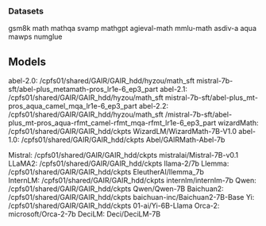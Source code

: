 
### Datasets
gsm8k
math
mathqa
svamp
mathgpt
agieval-math 
mmlu-math 
asdiv-a 
aqua 
mawps 
numglue

## Models
abel-2.0: /cpfs01/shared/GAIR/GAIR_hdd/hyzou/math_sft     mistral-7b-sft/abel-plus_metamath-pros_lr1e-6_ep3_part
abel-2.1: /cpfs01/shared/GAIR/GAIR_hdd/hyzou/math_sft     mistral-7b-sft/abel-plus_mt-pros_aqua_camel_mqa_lr1e-6_ep3_part
abel-2.2: /cpfs01/shared/GAIR/GAIR_hdd/hyzou/math_sft     /mistral-7b-sft/abel-plus_mt-pros_aqua-rfmt_camel-rfmt_mqa-rfmt_lr1e-6_ep3_part
wizardMath: /cpfs01/shared/GAIR/GAIR_hdd/ckpts    WizardLM/WizardMath-7B-V1.0
abel-1.0: /cpfs01/shared/GAIR/GAIR_hdd/ckpts      Abel/GAIRMath-Abel-7b

Mistral: /cpfs01/shared/GAIR/GAIR_hdd/ckpts   mistralai/Mistral-7B-v0.1
LLaMA2: /cpfs01/shared/GAIR/GAIR_hdd/ckpts    llama-2/7b
Llemma: /cpfs01/shared/GAIR/GAIR_hdd/ckpts    EleutherAI/llemma_7b    
InternLM: /cpfs01/shared/GAIR/GAIR_hdd/ckpts  internlm/internlm-7b
Qwen: /cpfs01/shared/GAIR/GAIR_hdd/ckpts      Qwen/Qwen-7B
Baichuan2: /cpfs01/shared/GAIR/GAIR_hdd/ckpts baichuan-inc/Baichuan2-7B-Base
Yi:   /cpfs01/shared/GAIR/GAIR_hdd/ckpts      01-ai/Yi-6B-Llama
Orca-2:                                       microsoft/Orca-2-7b
DeciLM:                                       Deci/DeciLM-7B
  
